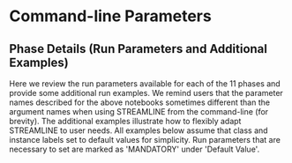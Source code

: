 # Command-line Parameters

## Phase Details (Run Parameters and Additional Examples)
Here we review the run parameters available for each of the 11 phases and provide some additional run examples. 
We remind users that the parameter names described for the above notebooks sometimes different than the argument 
names when using STREAMLINE from the command-line (for brevity). 
The additional examples illustrate how to flexibly adapt STREAMLINE to user needs. All examples below assume that class 
and instance labels set to default values for simplicity. Run parameters that are necessary to set are marked as 
'MANDATORY' under 'Default Value'.

